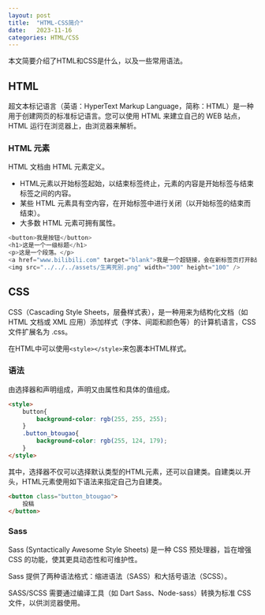 ```yaml
---
layout: post
title:  "HTML-CSS简介"
date:   2023-11-16
categories: HTML/CSS
---
```


本文简要介绍了HTML和CSS是什么，以及一些常用语法。  

## HTML

超文本标记语言（英语：HyperText Markup Language，简称：HTML）是一种用于创建网页的标准标记语言。您可以使用 HTML 来建立自己的 WEB 站点，HTML 运行在浏览器上，由浏览器来解析。  

### HTML 元素

HTML 文档由 HTML 元素定义。  
- HTML元素以开始标签起始，以结束标签终止，元素的内容是开始标签与结束标签之间的内容。  
- 某些 HTML 元素具有空内容，在开始标签中进行关闭（以开始标签的结束而结束）。  
- 大多数 HTML 元素可拥有属性。  

```cpp
<button>我是按钮</button>
<h1>这是一个一级标题</h1>
<p>这是一个段落。</p>
<a href="www.bilibili.com" target="blank">我是一个超链接，会在新标签页打开B战</a>
<img src="../../../assets/生离死别.png" width="300" height="100" />
```


## CSS
CSS（Cascading Style Sheets，层叠样式表），是一种用来为结构化文档（如 HTML 文档或 XML 应用）添加样式（字体、间距和颜色等）的计算机语言，CSS 文件扩展名为 .css。  

在HTML中可以使用`<style></style>`来包裹本HTML样式。  

### 语法
由选择器和声明组成，声明又由属性和具体的值组成。
```html
<style>
    button{
        background-color: rgb(255, 255, 255);
    }
    .button_btougao{
        background-color: rgb(255, 124, 179);
    }
</style>
```
其中，选择器不仅可以选择默认类型的HTML元素，还可以自建类。自建类以.开头，HTML元素使用如下语法来指定自己为自建类。
```html
<button class="button_btougao">
    投稿
</button>
```

### Sass

Sass (Syntactically Awesome Style Sheets) 是一种 CSS 预处理器，旨在增强 CSS 的功能，使其更具动态性和可维护性。

Sass 提供了两种语法格式：缩进语法（SASS）和大括号语法（SCSS）。

SASS/SCSS 需要通过编译工具（如 Dart Sass、Node-sass）转换为标准 CSS 文件，以供浏览器使用。




